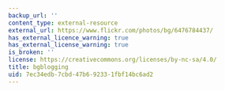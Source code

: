 ```yaml
---
backup_url: ''
content_type: external-resource
external_url: https://www.flickr.com/photos/bg/6476784437/
has_external_licence_warning: true
has_external_license_warning: true
is_broken: ''
license: https://creativecommons.org/licenses/by-nc-sa/4.0/
title: bgblogging
uid: 7ec34edb-7cbd-47b6-9233-1fbf14bc6ad2
---
```

